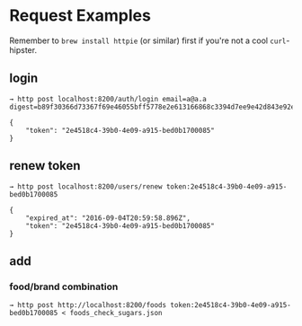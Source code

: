 # Request Examples

Remember to `brew install httpie` (or similar) first if you're not a cool `curl`-hipster.

## login

```
→ http post localhost:8200/auth/login email=a@a.a digest=b89f30366d73367f69e46055bff5778e2e613166868c3394d7ee9e42d843e92e

{
    "token": "2e4518c4-39b0-4e09-a915-bed0b1700085"
}
```

## renew token

```
→ http post localhost:8200/users/renew token:2e4518c4-39b0-4e09-a915-bed0b1700085

{
    "expired_at": "2016-09-04T20:59:58.896Z",
    "token": "2e4518c4-39b0-4e09-a915-bed0b1700085"
}
```

## add

### food/brand combination

```
→ http post http://localhost:8200/foods token:2e4518c4-39b0-4e09-a915-bed0b1700085 < foods_check_sugars.json

```

<!-- http post http://localhost:8200/foods token:eb803c30-2396-44fd-92d0-1c3f8f6b9a31 < foods_check_sugars.json -->
